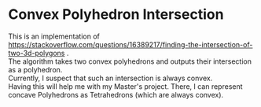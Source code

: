 # Convex Polyhedron Intersection
This is an implementation of https://stackoverflow.com/questions/16389217/finding-the-intersection-of-two-3d-polygons .  
The algorithm takes two convex polyhedrons and outputs their intersection as a polyhedron.  
Currently, I suspect that such an intersection is always convex.  
Having this will help me with my Master's project. There, I can represent concave Polyhedrons as Tetrahedrons (which are always convex).  

